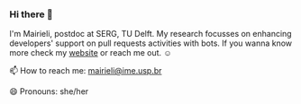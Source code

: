 ### Hi there 👋

I'm Mairieli, postdoc at SERG, TU Delft. My research focusses on enhancing developers' support on pull requests activities with
bots. If you wanna know more check my [website](http://mairieli.github.io/) or reach me out. :relaxed:


📫 How to reach me: mairieli@ime.usp.br

😄 Pronouns: she/her
